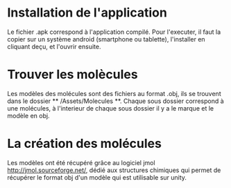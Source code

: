 # Installation de l'application
Le fichier .apk correspond à l'application compilé. Pour l'executer, il faut la copier sur un système android (smartphone ou tablette), l'installer en cliquant deçu,  et l'ouvrir ensuite.

# Trouver les molècules
Les modèles des molécules sont des fichiers au format .obj, ils se trouvent dans le dossier ** /Assets/Molecules **. Chaque sous dossier correspond à une molécules, à l'interieur de chaque sous dossier il y a le marque et le modèle en obj.


# La création des molécules
Les modèles ont été récupéré grâce au logiciel jmol http://jmol.sourceforge.net/, dédié aux structures chimiques qui permet de récupérer le format obj d'un modèle qui est utilisable sur unity.

